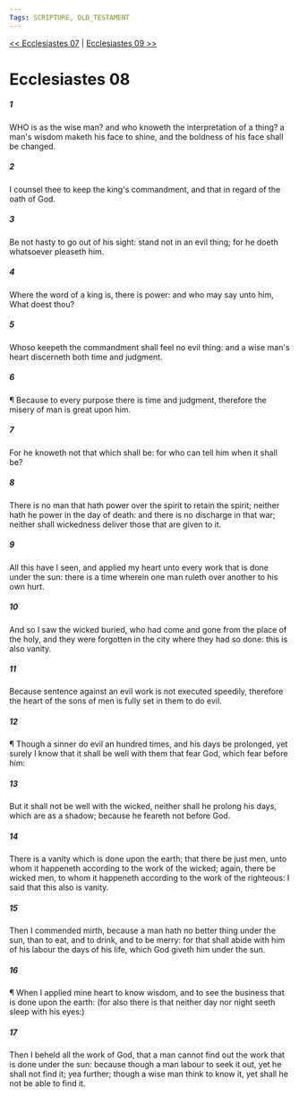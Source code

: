 ```yaml
---
Tags: SCRIPTURE, OLD_TESTAMENT
---
```


[<< Ecclesiastes 07](OLD_TESTAMENT/21_Ecclesiastes/Ecclesiastes_07.md) | [Ecclesiastes 09 >>](OLD_TESTAMENT/21_Ecclesiastes/Ecclesiastes_09.md)

# Ecclesiastes 08

##### 1

WHO is as the wise man? and who knoweth the interpretation of a thing? a man's wisdom maketh his face to shine, and the boldness of his face shall be changed.

##### 2

I counsel thee to keep the king's commandment, and that in regard of the oath of God.

##### 3

Be not hasty to go out of his sight: stand not in an evil thing; for he doeth whatsoever pleaseth him.

##### 4

Where the word of a king is, there is power: and who may say unto him, What doest thou?

##### 5

Whoso keepeth the commandment shall feel no evil thing: and a wise man's heart discerneth both time and judgment.

##### 6

¶ Because to every purpose there is time and judgment, therefore the misery of man is great upon him.

##### 7

For he knoweth not that which shall be: for who can tell him when it shall be?

##### 8

There is no man that hath power over the spirit to retain the spirit; neither hath he power in the day of death: and there is no discharge in that war; neither shall wickedness deliver those that are given to it.

##### 9

All this have I seen, and applied my heart unto every work that is done under the sun: there is a time wherein one man ruleth over another to his own hurt.

##### 10

And so I saw the wicked buried, who had come and gone from the place of the holy, and they were forgotten in the city where they had so done: this is also vanity.

##### 11

Because sentence against an evil work is not executed speedily, therefore the heart of the sons of men is fully set in them to do evil.

##### 12

¶ Though a sinner do evil an hundred times, and his days be prolonged, yet surely I know that it shall be well with them that fear God, which fear before him:

##### 13

But it shall not be well with the wicked, neither shall he prolong his days, which are as a shadow; because he feareth not before God.

##### 14

There is a vanity which is done upon the earth; that there be just men, unto whom it happeneth according to the work of the wicked; again, there be wicked men, to whom it happeneth according to the work of the righteous: I said that this also is vanity.

##### 15

Then I commended mirth, because a man hath no better thing under the sun, than to eat, and to drink, and to be merry: for that shall abide with him of his labour the days of his life, which God giveth him under the sun.

##### 16

¶ When I applied mine heart to know wisdom, and to see the business that is done upon the earth: (for also there is that neither day nor night seeth sleep with his eyes:)

##### 17

Then I beheld all the work of God, that a man cannot find out the work that is done under the sun: because though a man labour to seek it out, yet he shall not find it; yea further; though a wise man think to know it, yet shall he not be able to find it.
